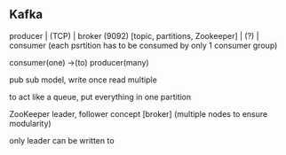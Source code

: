 ## Kafka

producer
|
(TCP)
|
broker (9092)
[topic, partitions, Zookeeper]
|
(?)
|
consumer
(each psrtition has to be consumed by only 1 consumer group)

consumer(one) ->(to) producer(many)

pub sub model, write once read multiple

to act like a queue, put everything in one partition

ZooKeeper
leader, follower concept
[broker]
(multiple nodes to ensure modularity)

only leader can be written to

